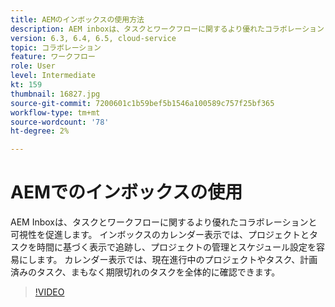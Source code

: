 ```yaml
---
title: AEMのインボックスの使用方法
description: AEM inboxは、タスクとワークフローに関するより優れたコラボレーションと可視性を促進します。
version: 6.3, 6.4, 6.5, cloud-service
topic: コラボレーション
feature: ワークフロー
role: User
level: Intermediate
kt: 159
thumbnail: 16827.jpg
source-git-commit: 7200601c1b59bef5b1546a100589c757f25bf365
workflow-type: tm+mt
source-wordcount: '78'
ht-degree: 2%

---
```



# AEMでのインボックスの使用

AEM Inboxは、タスクとワークフローに関するより優れたコラボレーションと可視性を促進します。 インボックスのカレンダー表示では、プロジェクトとタスクを時間に基づく表示で追跡し、プロジェクトの管理とスケジュール設定を容易にします。 カレンダー表示では、現在進行中のプロジェクトやタスク、計画済みのタスク、まもなく期限切れのタスクを全体的に確認できます。

>[!VIDEO](https://video.tv.adobe.com/v/16827/?quality=12&learn=on)
